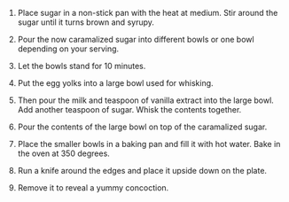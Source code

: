 1. Place sugar in a non-stick pan with the heat at medium. Stir around the sugar until it turns brown and syrupy.

2. Pour the now caramalized sugar into different bowls or one bowl depending on your serving.
3. Let the bowls stand for 10 minutes.

4. Put the egg yolks into a large bowl used for whisking.

5. Then pour the milk and teaspoon of vanilla extract into the large bowl. Add another teaspoon of sugar. Whisk the contents together.

6. Pour the contents of the large bowl on top of the caramalized sugar.

7. Place the smaller bowls in a baking pan and fill it with hot water. Bake in the oven at 350 degrees.

8. Run a knife around the edges and place it upside down on the plate. 

9. Remove it to reveal a yummy concoction.